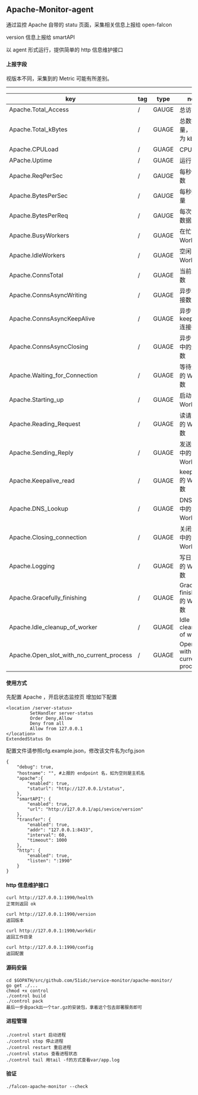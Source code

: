 ## Apache-Monitor-agent

通过监控 Apache 自带的 statu 页面，采集相关信息上报给 open-falcon

version 信息上报给 smartAPI

以 agent 形式运行，提供简单的 http 信息维护接口

#### 上报字段
视版本不同，采集到的 Metric 可能有所差别。

--------------------------------
| key |  tag | type | note |
|-----|------|------|------|
|Apache.Total_Access|/|GAUGE|总访问数|
|Apache.Total_kBytes|/|GUAGE|总数据量，单位为 kb|
|Apache.CPULoad|/|GUAGE|CPU 负载|
|APache.Uptime|/|GUAGE|运行时长|
|Apache.ReqPerSec|/|GAUGE|每秒请求数|
|Apache.BytesPerSec|/|GAUGE|每秒数据量|
|Apache.BytesPerReq|/|GAUGE|每次请求数据量|
|Apache.BusyWorkers|/|GUAGE|在忙的 Worker 数|
|Apache.IdleWorkers|/|GUAGE|空闲的 Worker 数|
|Apache.ConnsTotal|/|GUAGE|当前连接数|
|Apache.ConnsAsyncWriting|/|GUAGE|异步写连接数|
|Apache.ConnsAsyncKeepAlive|/|GUAGE|异步 keepAlive 连接数|
|Apache.ConnsAsyncClosing|/|GUAGE|异步关闭中的连接数|
|Apache.Waiting_for_Connection|/|GUAGE|等待连接的 Worker 数|
|Apache.Starting_up|/|GUAGE|启动中的 Worker 数|
|Apache.Reading_Request|/|GUAGE|读请求中的 Worker 数|
|Apache.Sending_Reply|/|GUAGE|发送响应中的 Worker 数|
|Apache.Keepalive_read|/|GUAGE|keepalive 的 Worker 数|
|Apache.DNS_Lookup|/|GUAGE|DNS 解析中的 Worker 数|
|Apache.Closing_connection|/|GUAGE|关闭连接中的 Worker 数|
|Apache.Logging|/|GUAGE|写日志中的 Worker 数|
|Apache.Gracefully_finishing|/|GUAGE|Gracefully finishing 的 Worker 数|
|Apache.Idle_cleanup_of_worker|/|GUAGE|Idle cleanup of worker|
|Apache.Open_slot_with_no_current_process|/|GUAGE|Open slot with no current process|



#### 使用方式
先配置 Apache ，开启状态监控页
增加如下配置

```
<location /server-status>
         SetHandler server-status
         Order Deny,Allow  
         Deny from all
         Allow from 127.0.0.1
</location>
ExtendedStatus On
```


配置文件请参照cfg.example.json，修改该文件名为cfg.json

```
{
	"debug": true,
	"hostname": "", #上报的 endpoint 名，如为空则是主机名
	"apache":{
		"enabled": true,
		"staturl": "http://127.0.0.1/status",
 	}, 
	"smartAPI": {
		"enabled": true,
		"url": "http://127.0.0.1/api/sevice/version"
	},
    "transfer": {
        "enabled": true,
        "addr": "127.0.0.1:8433",
        "interval": 60,
        "timeout": 1000
    },
    "http": {
        "enabled": true,
        "listen": ":1990"
    }
}

```

#### http 信息维护接口

```
curl http://127.0.0.1:1990/health
正常则返回 ok

curl http://127.0.0.1:1990/version
返回版本

curl http://127.0.0.1:1990/workdir
返回工作目录
 
curl http://127.0.0.1:1990/config
返回配置
```

#### 源码安装

```
cd $GOPATH/src/github.com/51idc/service-monitor/apache-monitor/
go get ./...
chmod +x control
./control build
./control pack
最后一步会pack出一个tar.gz的安装包，拿着这个包去部署服务即可

```

#### 进程管理

```
./control start 启动进程
./control stop 停止进程
./control restart 重启进程
./control status 查看进程状态
./control tail 用tail -f的方式查看var/app.log
```

#### 验证

```
./falcon-apache-monitor --check
```
